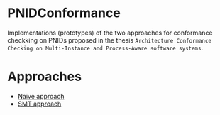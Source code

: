 # PNIDConformance
Implementations (prototypes) of the two approaches for conformance checkking on PNIDs proposed in the thesis `Architecture Conformance Checking on Multi-Instance and Process-Aware software systems`.

# Approaches
- [Naive approach](Naive%20approach/)
- [SMT approach](SMT%20approach/)
